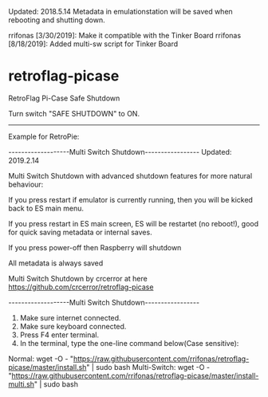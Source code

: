 Updated: 2018.5.14
Metadata in emulationstation will be saved when rebooting and shutting down.

rrifonas [3/30/2019]: Make it compatible with the Tinker Board
rrifonas [8/18/2019]: Added multi-sw script for Tinker Board

# retroflag-picase
RetroFlag Pi-Case Safe Shutdown

Turn switch "SAFE SHUTDOWN" to ON.

--------------------

Example for RetroPie:

-------------------Multi Switch Shutdown-----------------
Updated: 2019.2.14

Multi Switch Shutdown with advanced shutdown features for more natural behaviour:

If you press restart if emulator is currently running, then you will be kicked back to ES main menu.

If you press restart in ES main screen, ES will be restartet (no reboot!), good for quick saving metadata or internal saves.

If you press power-off then Raspberry will shutdown

All metadata is always saved

Multi Switch Shutdown by crcerror at here https://github.com/crcerror/retroflag-picase

-------------------Multi Switch Shutdown-----------------

1. Make sure internet connected.
2. Make sure keyboard connected.
3. Press F4 enter terminal.
4. In the terminal, type the one-line command below(Case sensitive):

Normal:
wget -O - "https://raw.githubusercontent.com/rrifonas/retroflag-picase/master/install.sh" | sudo bash
Multi-Switch:
wget -O - "https://raw.githubusercontent.com/rrifonas/retroflag-picase/master/install-multi.sh" | sudo bash
